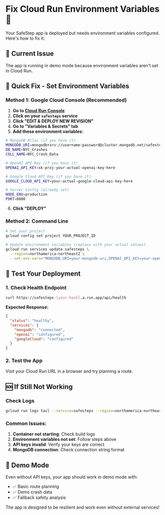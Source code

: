 # Fix Cloud Run Environment Variables 🔧

Your SafeStep app is deployed but needs environment variables configured. Here's how to fix it:

## 🚨 Current Issue
The app is running in demo mode because environment variables aren't set in Cloud Run.

## 🔧 Quick Fix - Set Environment Variables

### Method 1: Google Cloud Console (Recommended)
1. **Go to [Cloud Run Console](https://console.cloud.google.com/run)**
2. **Click on your `safesteps` service**
3. **Click "EDIT & DEPLOY NEW REVISION"**
4. **Go to "Variables & Secrets" tab**
5. **Add these environment variables:**

```bash
# MongoDB Atlas (if you have it)
MONGODB_URI=mongodb+srv://username:password@cluster.mongodb.net/safestep?retryWrites=true&w=majority
DB_NAME=NYC_Crashes
COLL_NAME=NYC_Crash_Data

# OpenAI API Key (if you have it)
OPENAI_API_KEY=sk-proj-your-actual-openai-key-here

# Google Cloud API Key (if you have it)
GOOGLE_CLOUD_API_KEY=your-actual-google-cloud-api-key-here

# Server Config (already set)
NODE_ENV=production
PORT=8080
```

6. **Click "DEPLOY"**

### Method 2: Command Line
```bash
# Set your project
gcloud config set project YOUR_PROJECT_ID

# Update environment variables (replace with your actual values)
gcloud run services update safesteps \
  --region=northamerica-northeast2 \
  --set-env-vars="MONGODB_URI=your-mongodb-uri,OPENAI_API_KEY=your-openai-key,GOOGLE_CLOUD_API_KEY=your-google-key"
```

## 🎯 Test Your Deployment

### 1. Check Health Endpoint
```bash
curl https://safesteps-[your-hash].a.run.app/api/health
```

**Expected Response:**
```json
{
  "status": "healthy",
  "services": {
    "mongodb": "connected",
    "openai": "configured",
    "googleCloud": "configured"
  }
}
```

### 2. Test the App
Visit your Cloud Run URL in a browser and try planning a route.

## 🆘 If Still Not Working

### Check Logs
```bash
gcloud run logs tail --service=safesteps --region=northamerica-northeast2
```

### Common Issues:
1. **Container not starting**: Check build logs
2. **Environment variables not set**: Follow steps above
3. **API keys invalid**: Verify your keys are correct
4. **MongoDB connection**: Check connection string format

## 🎉 Demo Mode
Even without API keys, your app should work in demo mode with:
- ✅ Basic route planning
- ✅ Demo crash data
- ✅ Fallback safety analysis

The app is designed to be resilient and work even without external services!